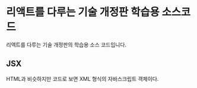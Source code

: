 # 리액트를 다루는 기술 개정판 학습용 소스코드

리액트를 다루는 기술 개정판의 학습용 소스 코드입니다.

## JSX

HTML과 비슷하지만 코드로 보면 XML 형식의 자바스크립트 객체이다.
